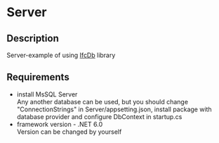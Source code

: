 # Server

## Description
Server-example of using [IfcDb](https://github.com/BelitskyYevgeniy/IfcDb) library

## Requirements
- install MsSQL Server  
Any another database can be used, but you should change "ConnectionStrings" in Server/appsetting.json, install package with database provider and configure DbContext in startup.cs
- framework version - .NET 6.0  
Version can be changed by yourself
